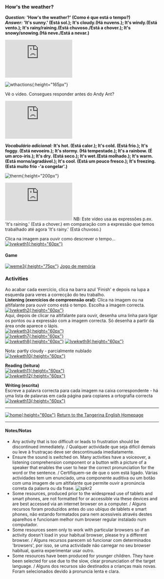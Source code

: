 ### How's the weather?

***Question:*** **'How's the weather?' (Como é que está o tempo?)**  
***Answer:*** **'It's sunny.' (Está sol.); It's cloudy.(Há nuvens.); It's windy.(Está vento.); It's rainy/raining.(Está chuvoso./Está a chover.); It's snowy/snowing.(Há neve./Está a  nevar.)**  

<iframe width="220" height="124" src="https://www.youtube.com/embed/I8GeA3anPdo" frameborder="0" allow="accelerometer; autoplay; clipboard-write; encrypted-media; gyroscope; picture-in-picture" allowfullscreen></iframe>  

![wthactions](https://1blockatatime.github.io/English/images2/wth_actions.png){:height="165px"}  

Vê o vídeo. Consegues responder antes do Andy Ant?  
<iframe width="220" height="124" src="https://www.youtube.com/embed/O2NwvUB41rA" frameborder="0" allow="accelerometer; autoplay; clipboard-write; encrypted-media; gyroscope; picture-in-picture" allowfullscreen></iframe>  

***Vocabulário adicional:*** **It's hot. (Está calor.); It's cold. (Está frio.); It's foggy. (Está nevoeiro.); It's stormy. (Há tempestade.); It's a rainbow. (É um arco-iris.); It's dry. (Está seco.); It's wet.(Está molhado.); It's warm. (Está morno/agradável.); It's cool. (Está um pouco fresco.); It's freezing. (Está muito frio -'a congelar'.)**

![therm](https://1blockatatime.github.io/English/images2/therm.png){:height="200px"}  

<iframe width="220" height="124" src="https://www.youtube.com/embed/CXKj7bm4Ops" title="YouTube video player" frameborder="0" allow="accelerometer; autoplay; clipboard-write; encrypted-media; gyroscope; picture-in-picture" allowfullscreen></iframe>  
NB: Este vídeo usa as expressões p.ex. 'It's raining.' (Está a chover.) em comparação com a expressão que temos trabalhado até agora 'It's rainy.' (Está chuvoso.)     

Clica na imagem para ouvir como descrever o tempo...  
[![lvwkwth1](https://1blockatatime.github.io/English/images2/lvwkwth1.png){:height="60px"}](https://www.liveworksheets.com/worksheets/en/English_as_a_Second_Language_(ESL)/Weather/What_is_the_weather_like$_rl3164655zn)  

#### Game
[![weme3](https://1blockatatime.github.io/English/images2/weme3.PNG){:height="75px"}](http://www.eslgamesworld.com/members/games/vocabulary/memoryaudio/weather/index.html) [Jogo de memória](http://www.eslgamesworld.com/members/games/vocabulary/memoryaudio/weather/index.html)     

### Activities
Ao acabar cada exercício, clica na barra azul 'Finish' e depois na lupa a esquerda para veres a correcção do teu trabalho.  
**Listening (exercícios de compreensão oral):** Clica na imagem ou na altifalante para ouvir como está o tempo. Escolha a imagem correcta.   
[![lvwkwth2](https://1blockatatime.github.io/English/images2/lvwkwth2.png){:height="60px"}](https://www.liveworksheets.com/worksheets/en/English_as_a_Second_Language_(ESL)/Weather/What-s_the_weather_fh426619jp)  
Aqui, depois de clicar na altifalante para ouvir, desenha uma linha para ligar os pontos ou a expressão com a imagem correcta. Só desenha a partir da área onde aparece o lápis.  
[![lvwkwth3](https://1blockatatime.github.io/English/images2/lvwkwth3.png){:height="60px"}](https://www.liveworksheets.com/worksheets/en/English_as_a_Second_Language_(ESL)/Weather/The_weather_yo657431ay)  
[![lvwkwth7](https://1blockatatime.github.io/English/images2/lvwkwth7.png){:height="60px"}](https://www.liveworksheets.com/worksheets/en/English_as_a_Second_Language_(ESL)/Weather/Whats_the_weather_like_today$_ah1654638bh)  
[![lvwkwth8](https://1blockatatime.github.io/English/images2/lvwkwth8.png){:height="60px"}](https://www.liveworksheets.com/worksheets/en/English_as_a_Second_Language_(ESL)/Weather/The_weather_ra639277ui)
[![lvwkwth9](https://1blockatatime.github.io/English/images2/lvwkwth9.png){:height="60px"}](https://www.liveworksheets.com/worksheets/en/English_as_a_Second_Language_(ESL)/Weather/What's_the_weather_like$_-_listening_and_matching_qt362687ij)  

Nota: partly cloudy - parcialmente nublado  
[![lvwkwth10](https://1blockatatime.github.io/English/images2/lvwkwth10.png){:height="60px"}](https://www.liveworksheets.com/worksheets/en/English_as_a_Second_Language_(ESL)/Weather/How's_the_weather$_eu1630513qb)  

**Reading (leitura)**  
[![lvwkwth11](https://1blockatatime.github.io/English/images2/lvwkwth11.png){:height="60px"}](https://www.liveworksheets.com/worksheets/en/English_as_a_Second_Language_(ESL)/Weather/Weather_Vocabulary_or3195161tt)  
[![lvwkwth12](https://1blockatatime.github.io/English/images2/lvwkwth12.png){:height="60px"}](https://www.liveworksheets.com/worksheets/en/English_as_a_Second_Language_(ESL)/Weather/Weather_(Match_the_words_with_the_pictures)_pj2106922mi)  

**Writing (escrita)**  
Escreve a palavra correcta para cada imagem na caixa correspondente - há uma lista de palavras em cada página para copiares a ortografia correcta    
[![lvwkwth13](https://1blockatatime.github.io/English/images2/lvwkwth13.png){:height="60px"}](https://www.liveworksheets.com/worksheets/en/English_as_a_Second_Language_(ESL)/Weather/Weather_Listen_and_write_qt113797lt)  

***

[![home](https://1blockatatime.github.io/English/images/home.png){:height="60px"}](https://tangerina-pt.github.io/English) [Return to the Tangerina English Homepage](https://tangerina-pt.github.io/English)

***

#### Notes/Notas
* Any activity that is too difficult or leads to frustration should be discontinued immediately. / Qualquer actividade que seja difícil demais ou leve à frustraçao deve ser descontinuada imediatamente.
* Ensure the sound is switched on. Many activities have a voiceover, a listening comprehension component or a button with a picture of a speaker that enables the user to hear the correct pronunciation for the word or the sentence. / Certifiquem-se de que o som está ligado. Várias actividades tem um enunciado, uma componente auditiva ou um botão com uma imagem de um altifalante que permite ouvir a pronúncia correta da palavra ou da frase. ![spkr2](/images/spkr2.PNG)
* Some resources, produced prior to the widespread use of tablets and smart phones, are not formatted for or accessible via these devices and are best accessed via an internet browser on a computer. / Alguns recursos foram produzidos antes do uso ubíquo de tablets e smart phones, não estando formatados para nem acessíveis através destes aparelhos e funcionam melhor num browser regular instalado num computador.
* Some resources seem only to work with particular browsers so if an activity doesn't load in your habitual browser, please try a different browser. / Alguns recursos parecem só funcionar com determinados 'browsers', por isso, se uma actividade não carregar no seu browser habitual, queira experimentar usar outro.
* Some resources have been produced for younger children. They have been selected for use due to the slow, clear pronunciation of the target language. / Alguns dos recursos são destinados a crianças mais novas. Foram selecionados devido à pronuncia lenta e clara.

